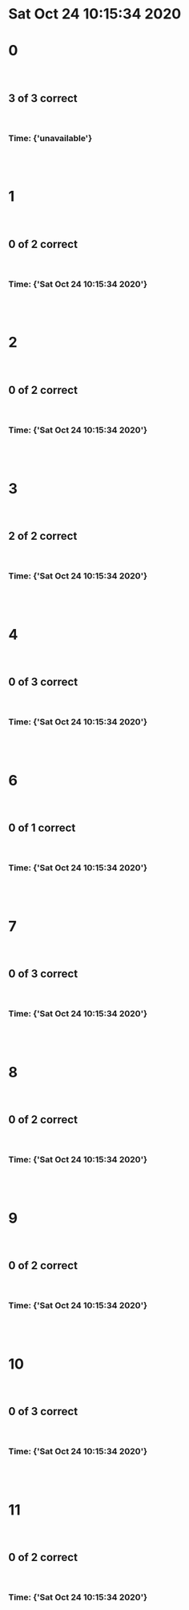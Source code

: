 # Sat Oct 24 10:15:34 2020
# 0

<br>

## 3 of 3 correct

<br>

### Time: {'unavailable'}

<br><br>        


# 1

<br>

## 0 of 2 correct

<br>

### Time: {'Sat Oct 24 10:15:34 2020'}

<br><br>        


# 2

<br>

## 0 of 2 correct

<br>

### Time: {'Sat Oct 24 10:15:34 2020'}

<br><br>        


# 3

<br>

## 2 of 2 correct

<br>

### Time: {'Sat Oct 24 10:15:34 2020'}

<br><br>        


# 4

<br>

## 0 of 3 correct

<br>

### Time: {'Sat Oct 24 10:15:34 2020'}

<br><br>        


# 6

<br>

## 0 of 1 correct

<br>

### Time: {'Sat Oct 24 10:15:34 2020'}

<br><br>        


# 7

<br>

## 0 of 3 correct

<br>

### Time: {'Sat Oct 24 10:15:34 2020'}

<br><br>        


# 8

<br>

## 0 of 2 correct

<br>

### Time: {'Sat Oct 24 10:15:34 2020'}

<br><br>        


# 9

<br>

## 0 of 2 correct

<br>

### Time: {'Sat Oct 24 10:15:34 2020'}

<br><br>        


# 10

<br>

## 0 of 3 correct

<br>

### Time: {'Sat Oct 24 10:15:34 2020'}

<br><br>        


# 11

<br>

## 0 of 2 correct

<br>

### Time: {'Sat Oct 24 10:15:34 2020'}

<br><br>        

